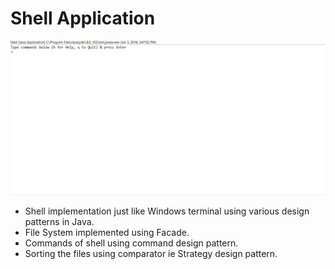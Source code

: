 # Shell Application #

![Shell Demo](https://github.com/AnoopaChandrasekharan/Shell-Application/blob/master/ShellApp.gif?raw=true)


* Shell implementation just like Windows terminal using various design patterns in Java.
* File System implemented using Facade. 
* Commands of shell using command design pattern.
* Sorting the files using comparator ie Strategy design pattern. 
